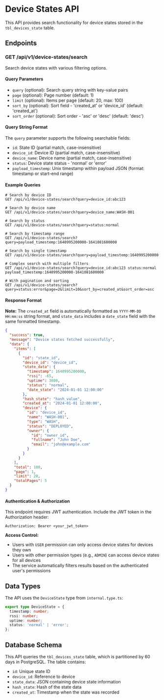 # Device States API

This API provides search functionality for device states stored in the `tbl_devices_state` table.

## Endpoints

### GET /api/v1/device-states/search

Search device states with various filtering options.

#### Query Parameters

- `query` (optional): Search query string with key-value pairs
- `page` (optional): Page number (default: 1)
- `limit` (optional): Items per page (default: 20, max: 100)
- `sort_by` (optional): Sort field - 'created_at' or 'device_id' (default: 'created_at')
- `sort_order` (optional): Sort order - 'asc' or 'desc' (default: 'desc')

#### Query String Format

The `query` parameter supports the following searchable fields:

- `id`: State ID (partial match, case-insensitive)
- `device_id`: Device ID (partial match, case-insensitive)
- `device_name`: Device name (partial match, case-insensitive)
- `status`: Device state status - 'normal' or 'error'
- `payload_timestemp`: Unix timestamp within payload JSON (format: timestamp or start-end range)

#### Example Queries

```
# Search by device ID
GET /api/v1/device-states/search?query=device_id:abc123

# Search by device name
GET /api/v1/device-states/search?query=device_name:WASH-001

# Search by status
GET /api/v1/device-states/search?query=status:normal

# Search by timestamp range
GET /api/v1/device-states/search?query=payload_timestemp:1640995200000-1641081600000

# Search by single timestamp
GET /api/v1/device-states/search?query=payload_timestemp:1640995200000

# Complex search with multiple filters
GET /api/v1/device-states/search?query=device_id:abc123 status:normal payload_timestemp:1640995200000-1641081600000

# With pagination and sorting
GET /api/v1/device-states/search?query=status:error&page=2&limit=10&sort_by=created_at&sort_order=asc
```

#### Response Format

**Note:** The `created_at` field is automatically formatted as `YYYY-MM-DD HH:mm:ss` string format, and `state_data` includes a `date_state` field with the same formatted timestamp.

```json
{
  "success": true,
  "message": "Device states fetched successfully",
  "data": {
    "items": [
      {
        "id": "state_id",
        "device_id": "device_id",
        "state_data": {
          "timestamp": 1640995200000,
          "rssi": -65,
          "uptime": 3600,
          "status": "normal",
          "date_state": "2024-01-01 12:00:00"
        },
        "hash_state": "hash_value",
        "created_at": "2024-01-01 12:00:00",
        "device": {
          "id": "device_id",
          "name": "WASH-001",
          "type": "WASH",
          "status": "DEPLOYED",
          "owner": {
            "id": "owner_id",
            "fullname": "John Doe",
            "email": "john@example.com"
          }
        }
      }
    ],
    "total": 100,
    "page": 1,
    "limit": 20,
    "totalPages": 5
  }
}
```

#### Authentication & Authorization

This endpoint requires JWT authentication. Include the JWT token in the Authorization header:

```
Authorization: Bearer <your_jwt_token>
```

**Access Control:**
- Users with `USER` permission can only access device states for devices they own
- Users with other permission types (e.g., `ADMIN`) can access device states for all devices
- The service automatically filters results based on the authenticated user's permissions

## Data Types

The API uses the `DeviceState` type from `internal.type.ts`:

```typescript
export type DeviceState = {
  timestamp: number;
  rssi: number;
  uptime: number;
  status: 'normal' | 'error';
};
```

## Database Schema

This API queries the `tbl_devices_state` table, which is partitioned by 60 days in PostgreSQL. The table contains:

- `id`: Unique state ID
- `device_id`: Reference to device
- `state_data`: JSON containing device state information
- `hash_state`: Hash of the state data
- `created_at`: Timestamp when the state was recorded
